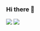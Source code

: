 ### Hi there 👋

<div>
  <a href"https://github.com/Jopereira2005">
  <img height"180em" src="https://github-readme-stats.vercel.app/api?username=Jopereira2005&theme=tokyonight&show_icons=true&include_all_commits=true&count_private=true">
  <img height"180em" src="https://github-readme-stats.vercel.app/api/top-lags/?username=Jopereira2005&layout=compact&langs_count=16&theme=dracula">
</div>
<!--
**Jopereira2005/Jopereira2005** is a ✨ _special_ ✨ repository because its `README.md` (this file) appears on your GitHub profile.

Here are some ideas to get you started:

- 🔭 I’m currently working on ...
- 🌱 I’m currently learning ...
- 👯 I’m looking to collaborate on ...
- 🤔 I’m looking for help with ...
- 💬 Ask me about ...
- 📫 How to reach me: ...



-->
